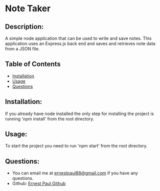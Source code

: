 # Note Taker

## Description:

A simple node application that can be used to write and save notes. This application uses an Express.js back end and saves and retrieves note data from a JSON file.

## Table of Contents

- [Installation](#installation)
- [Usage](#usage)
- [Questions](#questions)

## Installation:

If you already have node installed the only step for installing the project is running 'npm install' from the root directory.

## Usage:

To start the project you need to run 'npm start' from the root directory.

## Questions:

- You can email me at ernestpaul88@gmail.com if you have any questions.
- Github: [Ernest Paul Github](https://github.com/ernestpaul88)
